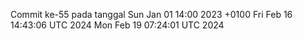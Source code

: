 Commit ke-55 pada tanggal Sun Jan 01 14:00 2023 +0100
Fri Feb 16 14:43:06 UTC 2024
Mon Feb 19 07:24:01 UTC 2024
